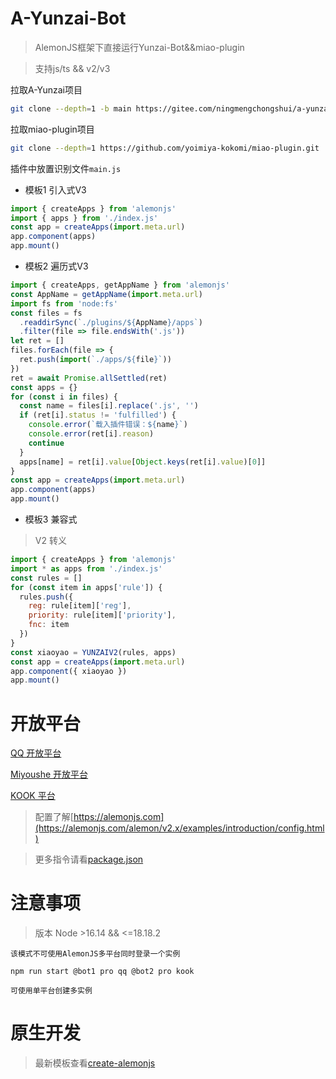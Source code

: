 # A-Yunzai-Bot

> AlemonJS框架下直接运行Yunzai-Bot&&miao-plugin

> 支持js/ts && v2/v3

拉取A-Yunzai项目

```sh
git clone --depth=1 -b main https://gitee.com/ningmengchongshui/a-yunzai.git
```

拉取miao-plugin项目

```sh
git clone --depth=1 https://github.com/yoimiya-kokomi/miao-plugin.git ./plugins/miao-plugin
```

插件中放置识别文件`main.js`

- 模板1 引入式V3

```js
import { createApps } from 'alemonjs'
import { apps } from './index.js'
const app = createApps(import.meta.url)
app.component(apps)
app.mount()
```

- 模板2 遍历式V3

```js
import { createApps, getAppName } from 'alemonjs'
const AppName = getAppName(import.meta.url)
import fs from 'node:fs'
const files = fs
  .readdirSync(`./plugins/${AppName}/apps`)
  .filter(file => file.endsWith('.js'))
let ret = []
files.forEach(file => {
  ret.push(import(`./apps/${file}`))
})
ret = await Promise.allSettled(ret)
const apps = {}
for (const i in files) {
  const name = files[i].replace('.js', '')
  if (ret[i].status != 'fulfilled') {
    console.error(`载入插件错误：${name}`)
    console.error(ret[i].reason)
    continue
  }
  apps[name] = ret[i].value[Object.keys(ret[i].value)[0]]
}
const app = createApps(import.meta.url)
app.component(apps)
app.mount()
```

- 模板3 兼容式

> V2 转义

```js
import { createApps } from 'alemonjs'
import * as apps from './index.js'
const rules = []
for (const item in apps['rule']) {
  rules.push({
    reg: rule[item]['reg'],
    priority: rule[item]['priority'],
    fnc: item
  })
}
const xiaoyao = YUNZAIV2(rules, apps)
const app = createApps(import.meta.url)
app.component({ xiaoyao })
app.mount()
```

# 开放平台

[QQ 开放平台](https://q.qq.com/#/)

[Miyoushe 开放平台](https://open.miyoushe.com/#/login)

[KOOK 平台](https://developer.kookapp.cn/doc/)

> 配置了解[https://alemonjs.com](https://alemonjs.com/alemon/v2.x/examples/introduction/config.html)

> 更多指令请看[package.json](./package.json)

# 注意事项

> 版本 Node >16.14 && <=18.18.2

`该模式不可使用AlemonJS多平台同时登录一个实例`

`npm run start @bot1 pro qq @bot2 pro kook `

`可使用单平台创建多实例`

# 原生开发

> 最新模板查看[create-alemonjs](https://gitee.com/ningmengchongshui/alemon/tree/cli/bin)
